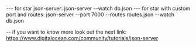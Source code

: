 --- for star  json-server: 
json-server --watch db.json
--- for star with custom port and routes: 
json-server --port 7000 --routes routes.json --watch db.json


-- if you want to know more look out the next link: 
https://www.digitalocean.com/community/tutorials/json-server